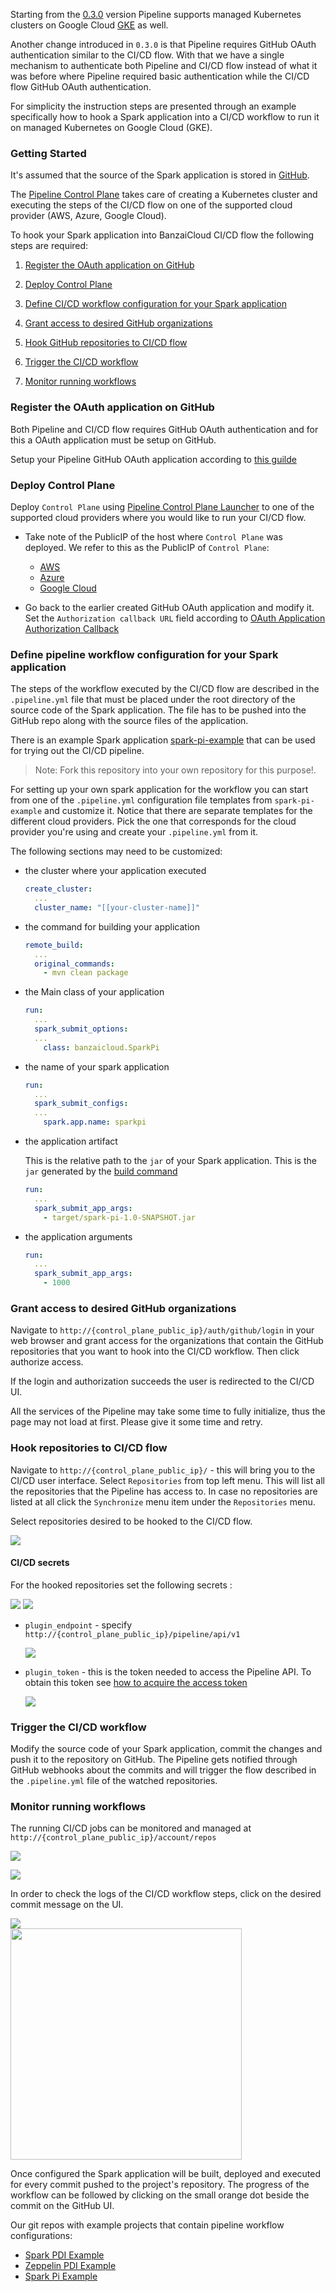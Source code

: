 Starting from the [0.3.0](https://github.com/banzaicloud/pipeline/tree/0.3.0) version Pipeline supports managed Kubernetes clusters on Google Cloud [GKE](https://cloud.google.com/kubernetes-engine/) as well.

Another change introduced in `0.3.0` is that Pipeline requires GitHub OAuth authentication similar to the CI/CD flow. With that we have a single mechanism to authenticate both Pipeline and CI/CD flow instead of what it was before where Pipeline required basic authentication while the CI/CD flow GitHub OAuth authentication.

For simplicity the instruction steps are presented through an example specifically how to hook a Spark application into a CI/CD workflow to run it on managed Kubernetes on Google Cloud (GKE).

### Getting Started

It's assumed that the source of the Spark application is stored in [GitHub](http://github.com).

The [Pipeline Control Plane](https://github.com/banzaicloud/pipeline-cp-launcher/tree/0.3.0) takes care of creating a Kubernetes cluster and executing the steps of the CI/CD flow on one of the supported cloud provider (AWS, Azure, Google Cloud).

To hook your Spark application into BanzaiCloud CI/CD flow the following steps are required:

1. [Register the OAuth application on GitHub](#register-the-oauth-application-on-GitHub)

1. [Deploy Control Plane](#deploy-control-plane)

1. [Define CI/CD workflow configuration for your Spark application](#define-pipeline-workflow-configuration-for-your-spark-application)

1. [Grant access to desired GitHub organizations](#grant-access-to-desired-github-organizations)

1. [Hook GitHub repositories to CI/CD flow](#hook-repositories-to-ci/cd-flow)

1. [Trigger the CI/CD workflow](#trigger-the-ci/cd-workflow)

1. [Monitor running workflows](#monitor-running-workflows)

### Register the OAuth application on GitHub

Both Pipeline and CI/CD flow requires GitHub OAuth authentication and for this a OAuth application must be setup on GitHub.

Setup your Pipeline GitHub OAuth application according to [this guilde](./github-app.md)

### Deploy Control Plane

Deploy `Control Plane` using [Pipeline Control Plane Launcher](https://github.com/banzaicloud/pipeline-cp-launcher/tree/0.3.0) to one of the supported cloud providers where you would like to run your CI/CD flow.

* Take note of the PublicIP of the host where `Control Plane` was deployed. We refer to this as the PublicIP of `Control Plane`:
  * [AWS](https://github.com/banzaicloud/pipeline-cp-launcher/blob/0.3.0/docs/control-plane-on-aw)
  * [Azure](https://github.com/banzaicloud/pipeline-cp-launcher/blob/0.3.0/docs/control-plane-on-azure.md#deployment-end-points)
  * [Google Cloud](https://github.com/banzaicloud/pipeline-cp-launcher/blob/0.3.0/docs/control-plane-on-gcloud.md#deployment-end-points)

* Go back to the earlier created GitHub OAuth application and modify it. Set the `Authorization callback URL` field according to [OAuth Application Authorization Callback](./github-app.md#register-the-oauth-application-on-github)

### Define pipeline workflow configuration for your Spark application

The steps of the workflow executed by the CI/CD flow are described in the  `.pipeline.yml` file that must be placed under the root directory of the source code of the Spark application. The file has to be pushed into the GitHub repo along with the source files of the application.

There is an example Spark application [spark-pi-example](https://github.com/banzaicloud/spark-pi-example/tree/0.3.0) that can be used for trying out the CI/CD pipeline.

>Note: Fork this repository into your own repository for this purpose!.

For setting up your own spark application for the workflow you can start from one of the `.pipeline.yml` configuration file templates from `spark-pi-example` and customize it. Notice that there are separate templates for the different cloud providers. Pick the one that corresponds for the cloud provider you're using and create your `.pipeline.yml` from it.

The following sections may need to be customized:

- the cluster where your application executed

  ```yaml
  create_cluster:
    ...
    cluster_name: "[[your-cluster-name]]"
  ```

- the command for building your application

  ```yaml
  remote_build:
    ...
    original_commands:
      - mvn clean package
  ```

- the Main class of your application

  ```yaml
  run:
    ...
    spark_submit_options:
    ...
      class: banzaicloud.SparkPi
  ```

- the name of your spark application

  ```yaml
  run:
    ...
    spark_submit_configs:
    ...
      spark.app.name: sparkpi
  ```

- the application artifact

  This is the relative path to the `jar` of your Spark application. This is the `jar` generated by the [build command](#the-command-for-building-your-application)

  ```yaml
  run:
    ...
    spark_submit_app_args:
      - target/spark-pi-1.0-SNAPSHOT.jar
  ```

- the application arguments

  ```yaml
  run:
    ...
    spark_submit_app_args:
      - 1000
  ```

### Grant access to desired GitHub organizations

Navigate to `http://{control_plane_public_ip}/auth/github/login` in your web browser and grant access for the organizations that contain the GitHub repositories that you want to hook into the CI/CD workflow. Then click authorize access.

If the login and authorization succeeds the user is redirected to the CI/CD UI.

All the services of the Pipeline may take some time to fully initialize, thus the page may not load at first. Please give it some time and retry.

### Hook repositories to CI/CD flow

Navigate to `http://{control_plane_public_ip}/`  - this will bring you to the CI/CD user interface. Select `Repositories` from top left menu. This will list all the repositories that the Pipeline has access to. In case no repositories are listed at all click the `Synchronize` menu item under the `Repositories` menu.

Select repositories desired to be hooked to the CI/CD flow.

<a href="images/howto/EnableRepoCI.png" target="_blank"><img src="images/howto/EnableRepoCI.png"></a>

#### CI/CD secrets

For the hooked repositories set the following secrets :

<a href="images/howto/RepoSecretCI.png" target="_blank"><img src="images/howto/RepoSecretCI.png"></a>
<a href="images/howto/RepoSecretMenuCI.png" target="_blank"><img src="images/howto/RepoSecretMenuCI.png"></a>

* `plugin_endpoint` - specify `http://{control_plane_public_ip}/pipeline/api/v1`

  <a href="images/howto/RepoSecretPluginEndPointCI.png" target="_blank"><img src="images/howto/RepoSecretPluginEndPointCI.png"></a>

* `plugin_token` - this is the token needed to access the Pipeline API. To obtain this token see [how to acquire the access token](./github-app.md#acquiring-the-access-token)

  <a href="images/howto/RepoSecretPluginToken.png" target="_blank"><img src="images/howto/RepoSecretPluginToken.png"></a>

### Trigger the CI/CD workflow

Modify the source code of your Spark application, commit the changes and push it to the repository on GitHub. The Pipeline gets notified through GitHub webhooks about the commits and will trigger the flow described in the `.pipeline.yml` file of the watched repositories.

### Monitor running workflows

The running CI/CD jobs can be monitored and managed at `http://{control_plane_public_ip}/account/repos`

<a href="images/howto/BuildMenuCI.png" target="_blank"><img src="images/howto/BuildMenuCI.png"></a>

<a href="images/howto/JobCI.png" target="_blank"><img src="images/howto/JobCI.png"></a>

In order to check the logs of the CI/CD workflow steps, click on the desired commit message on the UI.

<a href="images/howto/JobCIBuild.png"><img src="images/howto/JobCIBuild.png"></a>
<br>
<a href="images/howto/SparkPiSuccess.png"><img src="images/howto/SparkPiSuccess.png" height="370"></a>

Once configured the Spark application will be built, deployed and executed for every commit pushed to the project's repository. The progress of the workflow can be followed by clicking on the small orange dot beside the commit on the GitHub UI.

Our git repos with example projects that contain pipeline workflow configurations:

- [Spark PDI Example](https://github.com/banzaicloud/spark-pdi-example/tree/0.3.0)
- [Zeppelin PDI Example](https://github.com/banzaicloud/zeppelin-pdi-example/tree/0.3.0)
- [Spark Pi Example](https://github.com/banzaicloud/spark-pi-example/tree/0.3.0)
